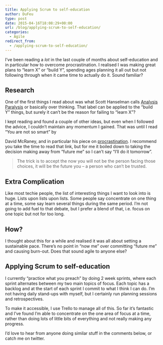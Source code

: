 ```yaml
---
title: Applying Scrum to self-education
author: DuFeu
type: post
date: 2015-04-16T18:08:29+00:00
url: /blog/applying-scrum-to-self-education/
categories:
  - Agile
redirect_from:
  - /applying-scrum-to-self-education/
---
```


I&#8217;ve been reading a _lot_ in the last couple of months about self-education and in particular how to overcome procrastination. I realised I was making great plans to &#8220;learn X&#8221; or &#8220;build Y&#8221;, spending ages planning it all out but not following through when it came time to actually do it. Sound familiar?

## Research

One of the first things I read about was what Scott Hanselman calls [Analysis Paralysis][1] or basically over thinking. That label can be applied to the &#8220;build Y&#8221; things, but surely it can&#8217;t be the reason for failing to &#8220;learn X&#8221;?

I kept reading and found a couple of other ideas, but even when I followed the advice, I couldn&#8217;t maintain any momentum I gained. That was until I read &#8220;You are not so smart&#8221; by

David McRaney, and in particular his piece on [procrastination][2]. I recommend you take the time to read that link, but for me it boiled down to taking the decision making away from &#8220;future me&#8221; so I can&#8217;t say &#8220;I&#8217;ll do it tomorrow&#8221;.

> The trick is to accept the now you will not be the person facing those choices, it will be the future you – a person who can’t be trusted.

## Extra Complication

Like most techie people, the list of interesting things I want to look into is huge. Lists upon lists upon lists. Some people say concentrate on one thing at a time, some say learn several things during the same period. I&#8217;m not going to add fuel to that debate, but I prefer a blend of that, i.e. focus on one topic but not for too long.

## How?

I thought about this for a while and realised it was all about setting a sustainable pace. There&#8217;s no point in &#8220;now me&#8221; over committing &#8220;future me&#8221; and causing burn-out. Does that sound agile to anyone else?

## Applying Scrum to self-education

I currently &#8220;practice what you preach&#8221; by doing 2 week sprints, where each sprint alternates between my two main topics of focus. Each topic has a backlog and at the start of each sprint I commit to what I think I can do. I&#8217;m not having daily stand-ups with myself, but I certainly run planning sessions and retrospectives.

To make it accessible, I use Trello to manage all of this. So far it&#8217;s fantastic and I&#8217;ve found I&#8217;m able to concentrate on the one area of focus at a time, rather than doing lots of little bits of everything and not really making any progress.

I&#8217;d love to hear from anyone doing similar stuff in the comments below, or catch me on twitter.

[1]: http://www.hanselman.com/blog/AnalysisParalysisOverthinkingAndKnowingTooMuchToJustCODE.aspx
[2]: http://youarenotsosmart.com/2010/10/27/procrastination/
